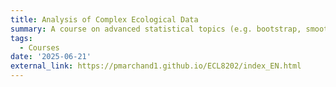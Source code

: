 ```yaml
---
title: Analysis of Complex Ecological Data
summary: A course on advanced statistical topics (e.g. bootstrap, smoothing splines, Bayesian analysis, spatial and temporal dependence) with applications in ecology.
tags:
  - Courses
date: '2025-06-21'
external_link: https://pmarchand1.github.io/ECL8202/index_EN.html
---
```

